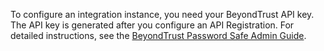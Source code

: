To configure an integration instance, you need your BeyondTrust API key. The API key is generated after you configure an API Registration. For detailed instructions, see the [BeyondTrust Password Safe Admin Guide](https://www.beyondtrust.com/docs/password-safe/documents/6-9/ps-admin-6-9-0.pdf).
